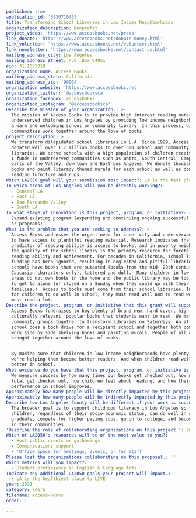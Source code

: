 ```yaml
---
published: true
application_id: '6930710453'
title: Transforming School Libraries in Low Income Neighborhoods
organization_description: Nonprofit
project_video: 'https://www.accessbooks.net/press'
link_donate: 'https://www.accessbooks.net/donate-money.html'
link_volunteer: 'https://www.accessbooks.net/volunteer.html'
link_newsletter: 'https://www.accessbooks.net/contact-us.html'
mailing_address_city: Los Angeles
mailing_address_street: P.O. Box 64951
ein: 31-1655018
organization_name: Access Books
mailing_address_state: California
mailing_address_zip: '90064'
organization_website: 'https://www.accessbooks.net'
organization_twitter: '@accessbooksca'
organization_facebook: accessb00ks
organization_instagram: '@accessbooksca'
Describe the mission of your organization.: >-
  The mission of Access Books is to provide high interest reading material to
  underserved children in Los Angeles by providing low income neighborhoods with
  a warm and welcoming school or community library. In this process, different
  communities work together around the love of books. 
project_description: >
  We transform dilapidated school libraries in L.A. Since 1999, Access Books has
  donated well over 1.7 million books to over 300 school and community
  libraries. We serve schools with a high population of children receiving Title
  I funds in underserved communities such as Watts, South Central, Compton,
  parts of the Valley, downtown and East Los Angeles. We donate thousands of
  books and paint literacy themed murals for each school as well as donate
  reading furniture and rugs.
Which LA2050 goal will your submission most impact?: LA is the best place to LEARN
In which areas of Los Angeles will you be directly working?:
  - Central LA
  - East LA
  - San Fernando Valley
  - South LA
In what stage of innovation is this project, program, or initiative?: >-
  Expand existing program (expanding and continuing ongoing successful projects
  or programs)
What is the problem that you are seeking to address?: >-
  Access Books addresses the urgent need for inner city and underserved children
  to have access to plentiful reading material. Research indicates that the best
  predictor of reading ability is access to books, and in poverty neighborhoods,
  the quality of the school library is the primary resource for foretelling
  reading ability and achievement. For decades in California, school library
  funding has been ignored, resulting in neglected and pitiful libraries. Many
  schools have books that are outdated (books from the mid- 20th century with
  Caucasian characters only), tattered and dull.  Many children in low income
  areas do not own books in the home and the public library may be too dangerous
  to get to alone (or closed on a Sunday when they could go with their
  families.)  Access to books must come from their school libraries. In order
  for children to do well in school, they must read well and to read well they
  must read a lot.
Describe the project, program, or initiative that this grant will support to address the problem identified.: >-
  Access Books fundraises to buy plenty of brand new, hard cover, high quality,
  culturally relevant, popular books that students want to read. We match
  community groups together to transform libraries on Saturdays. An affluent
  school does a book drive for a recipient school and together both communities
  work side by side shelving books and painting murals. People of all ages are
  brought together around the love of books. 


  By making sure that children in low income neighborhoods have plenty to read,
  we're helping them become better readers. And when children read well, they do
  better in school. 
What evidence do you have that this project, program, or initiative is or will be successful, and how will you define and measure success?: >-
  We measure success by how many times our books get checked out, how many books
  total get checked out, how children feel about reading, and how their
  performance in school improves. 
Approximately how many people will be directly impacted by this project, program, or initiative?: '20000'
Approximately how many people will be indirectly impacted by this project, program, or initiative?: '2000'
Describe how Los Angeles County will be different if your work is successful.: >-
  The broader goal is to support childhood literacy in Los Angeles so that all
  children, regardless of their socio-economic status, can do well in school,
  graduate, compete for higher paying jobs, go on to college, and become leaders
  in their communities
'Describe the role of collaborating organizations on this project.': 20 different schools - not selected yet.
Which of LA2050’s resources will be of the most value to you?:
  - Host public events or gatherings
  - Communications support
  - 'Office space for meetings, events, or for staff'
Please list the organizations collaborating on this proposal.: ''
Which metrics will you impact?:
  - Student proficiency in English & Language Arts
Indicate any additional LA2050 goals your project will impact.:
  - LA is the healthiest place to LIVE
year: 2021
category: learn
filename: access-books
order: 1

---
```

